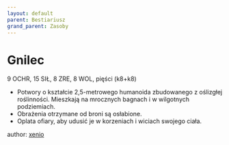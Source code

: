 ```yaml
---
layout: default
parent: Bestiariusz
grand_parent: Zasoby
---
```

# Gnilec

9 OCHR, 15 SIŁ, 8 ZRE, 8 WOL, pięści (k8+k8)

- Potwory o kształcie 2,5-metrowego humanoida zbudowanego z oślizgłej roślinności. Mieszkają na mrocznych bagnach i w wilgotnych podziemiach.
- Obrażenia otrzymane od broni są osłabione.
- Oplata ofiary, aby udusić je w korzeniach i wiciach swojego ciała.

author: [xenio](https://xenioinabottle.blogspot.com)
